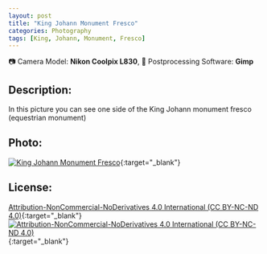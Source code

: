 ```yaml
---
layout: post
title: "King Johann Monument Fresco"
categories: Photography
tags: [King, Johann, Monument, Fresco]
---
```

📷 Camera Model: **Nikon Coolpix L830**, 💾 Postprocessing Software: **Gimp**
## Description:
In this picture you can see one side of the King Johann monument fresco (equestrian monument)
## Photo:
[![King Johann Monument Fresco](https://live.staticflickr.com/65535/51797465824_ffa8177ec1_c_d.jpg)](https://www.flickr.com/photos/mike_ravenblack/51797465824/){:target="_blank"}
## License:
[Attribution-NonCommercial-NoDerivatives 4.0 International (CC BY-NC-ND 4.0)](https://creativecommons.org/licenses/by-nc-nd/4.0/){:target="_blank"} \
[![Attribution-NonCommercial-NoDerivatives 4.0 International (CC BY-NC-ND 4.0)](https://i.creativecommons.org/l/by-nc-nd/4.0/88x31.png)](http://creativecommons.org/licenses/by-nc-nd/4.0/){:target="_blank"}


